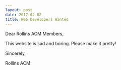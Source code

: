 ```yaml
---
layout: post
date: 2017-02-02
title: Web Developers Wanted
---
```



Dear Rollins ACM Members,

This website is sad and boring. Please make it pretty!

Sincerely,

   Rollins ACM
